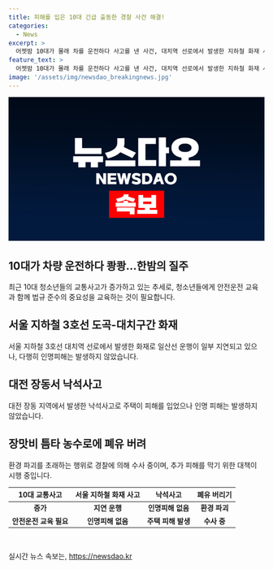 ```yaml
---
title: 피해를 입은 10대 긴급 출동한 경찰 사건 해결!
categories:
  - News
excerpt: >
  어젯밤 10대가 몰래 차를 운전하다 사고를 낸 사건, 대치역 선로에서 발생한 지하철 화재 사고, 대전에서의 낙석 사고, 폐유를 농수로에 버리는 사건에 대한 소식을 전해드립니다. 각 사건은 안타까운 상황이었지만 다행히 큰 인명 피해는 없었습니다. 관련 기관들이 신속한 대응으로 추가 피해를 막고 있다는 소식입니다. #사고 #화재 #낙석사고 #폐유 #대처
feature_text: >
  어젯밤 10대가 몰래 차를 운전하다 사고를 낸 사건, 대치역 선로에서 발생한 지하철 화재 사고, 대전에서의 낙석 사고, 폐유를 농수로에 버리는 사건에 대한 소식을 전해드립니다. 각 사건은 안타까운 상황이었지만 다행히 큰 인명 피해는 없었습니다. 관련 기관들이 신속한 대응으로 추가 피해를 막고 있다는 소식입니다. #사고 #화재 #낙석사고 #폐유 #대처
image: '/assets/img/newsdao_breakingnews.jpg'
---
```


<p><img src="/assets/img/newsdao_breakingnews.jpg" alt="koreaapp 속보" /></p>

<h2 data-ke-size="size26">10대가 차량 운전하다 쾅쾅…한밤의 질주</h2>

<p data-ke-size="size16">최근 10대 청소년들의 교통사고가 증가하고 있는 추세로, 청소년들에게 안전운전 교육과 함께 법규 준수의 중요성을 교육하는 것이 필요합니다.</p>

<h2 data-ke-size="size26">서울 지하철 3호선 도곡-대치구간 화재</h2>

<p data-ke-size="size16">서울 지하철 3호선 대치역 선로에서 발생한 화재로 일산선 운행이 일부 지연되고 있으나, 다행히 인명피해는 발생하지 않았습니다.</p>

<h2 data-ke-size="size26">대전 장동서 낙석사고</h2>

<p data-ke-size="size16">대전 장동 지역에서 발생한 낙석사고로 주택이 피해를 입었으나 인명 피해는 발생하지 않았습니다.</p>

<h2 data-ke-size="size26">장맛비 틈타 농수로에 폐유 버려</h2>

<p data-ke-size="size16">환경 파괴를 초래하는 행위로 경찰에 의해 수사 중이며, 추가 피해를 막기 위한 대책이 시행 중입니다.</p>

<table>
    <thead>
        <tr>
            <th style="text-align: center;">10대 교통사고</th>
            <th style="text-align: center;">서울 지하철 화재 사고</th>
            <th style="text-align: center;">낙석사고</th>
            <th style="text-align: center;">폐유 버리기</th>
        </tr>
    </thead>
    <tbody>
        <tr>
            <td style="text-align: center; height: 17px;"><b>증가</b></td>
            <td style="text-align: center; height: 17px;"><b>지연 운행</b></td>
            <td style="text-align: center; height: 17px;"><b>인명피해 없음</b></td>
            <td style="text-align: center; height: 17px;"><b>환경 파괴</b></td>
        </tr>
        <tr>
            <td style="text-align: center; height: 17px;"><b>안전운전 교육 필요</b></td>
            <td style="text-align: center; height: 17px;"><b>인명피해 없음</b></td>
            <td style="text-align: center; height: 17px;"><b>주택 피해 발생</b></td>
            <td style="text-align: center; height: 17px;"><b>수사 중</b></td>
        </tr>
    </tbody>
</table>

<p data-ke-size="size16">&nbsp;</p>
실시간 뉴스 속보는, <a href="https://newsdao.kr" rel="dofollow">https://newsdao.kr</a>


